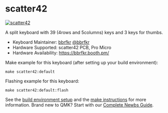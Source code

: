 # scatter42

[![scatter42](https://i.imgur.com/AZ66Vdn.jpg)](https://imgur.com/AZ66Vdn)

A split keyboard with 39 (4rows and 5columns) keys and 3 keys for thumbs.

* Keyboard Maintainer: [bbrfkr](https://github.com/bbrfkr) [@bbrfkr](https://twitter.com/bbrfkr)
* Hardware Supported: scatter42 PCB, Pro Micro
* Hardware Availability: https://bbrfkr.booth.pm/

Make example for this keyboard (after setting up your build environment):

    make scatter42:default

Flashing example for this keyboard:

    make scatter42:default:flash

See the [build environment setup](https://docs.qmk.fm/#/getting_started_build_tools) and the [make instructions](https://docs.qmk.fm/#/getting_started_make_guide) for more information. Brand new to QMK? Start with our [Complete Newbs Guide](https://docs.qmk.fm/#/newbs).
